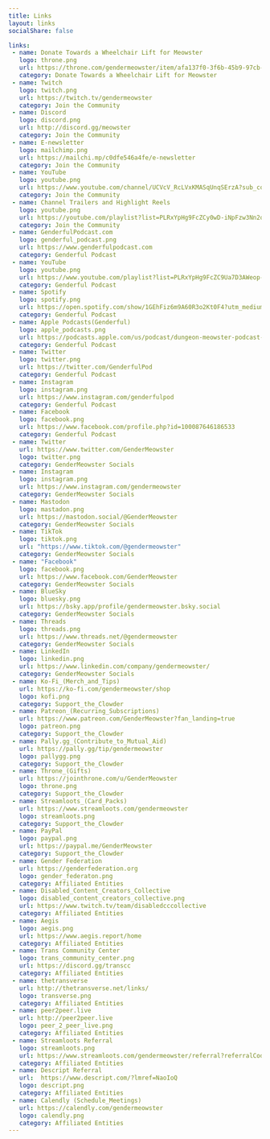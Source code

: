 ```yaml
---
title: Links
layout: links
socialShare: false

links:
 - name: Donate Towards a Wheelchair Lift for Meowster
   logo: throne.png
   url: https://throne.com/gendermeowster/item/afa137f0-3f6b-45b9-97cb-0c6933155703
   category: Donate Towards a Wheelchair Lift for Meowster
 - name: Twitch
   logo: twitch.png
   url: https://twitch.tv/gendermeowster
   category: Join the Community 
 - name: Discord
   logo: discord.png
   url: http://discord.gg/meowster
   category: Join the Community 
 - name: E-newsletter
   logo: mailchimp.png
   url: https://mailchi.mp/c0dfe546a4fe/e-newsletter
   category: Join the Community
 - name: YouTube
   logo: youtube.png
   url: https://www.youtube.com/channel/UCVcV_RcLVxKMASqUnqSErzA?sub_confirmation=1
   category: Join the Community
 - name: Channel Trailers and Highlight Reels
   logo: youtube.png
   url: https://youtube.com/playlist?list=PLRxYpHg9FcZCy0wD-iNpFzw3Nn2qMmc8q
   category: Join the Community
 - name: GenderfulPodcast.com
   logo: genderful_podcast.png
   url: https://www.genderfulpodcast.com
   category: Genderful Podcast
 - name: YouTube
   logo: youtube.png
   url: https://www.youtube.com/playlist?list=PLRxYpHg9FcZC9Ua7D3AWeop-IkuDxAs9c
   category: Genderful Podcast
 - name: Spotify
   logo: spotify.png
   url: https://open.spotify.com/show/1GEhFiz6m9A60R3o2Kt0F4?utm_medium=share&utm_source=linktree
   category: Genderful Podcast
 - name: Apple Podcasts(Genderful)
   logo: apple_podcasts.png
   url: https://podcasts.apple.com/us/podcast/dungeon-meowster-podcast-network/id1533080603
   category: Genderful Podcast
 - name: Twitter
   logo: twitter.png
   url: https://twitter.com/GenderfulPod
   category: Genderful Podcast
 - name: Instagram
   logo: instagram.png
   url: https://www.instagram.com/genderfulpod
   category: Genderful Podcast
 - name: Facebook
   logo: facebook.png
   url: https://www.facebook.com/profile.php?id=100087646186533
   category: Genderful Podcast
 - name: Twitter
   url: https://www.twitter.com/GenderMeowster
   logo: twitter.png
   category: GenderMeowster Socials
 - name: Instagram
   logo: instagram.png
   url: https://www.instagram.com/gendermeowster
   category: GenderMeowster Socials
 - name: Mastodon
   logo: mastadon.png
   url: https://mastodon.social/@GenderMeowster
   category: GenderMeowster Socials
 - name: TikTok
   logo: tiktok.png
   url: "https://www.tiktok.com/@gendermeowster"
   category: GenderMeowster Socials
 - name: "Facebook"
   logo: facebook.png
   url: https://www.facebook.com/GenderMeowster
   category: GenderMeowster Socials
 - name: BlueSky
   logo: bluesky.png
   url: https://bsky.app/profile/gendermeowster.bsky.social
   category: GenderMeowster Socials
 - name: Threads
   logo: threads.png
   url: https://www.threads.net/@gendermeowster
   category: GenderMeowster Socials
 - name: LinkedIn
   logo: linkedin.png
   url: https://www.linkedin.com/company/gendermeowster/
   category: GenderMeowster Socials
 - name: Ko-Fi_(Merch_and_Tips)
   url: https://ko-fi.com/gendermeowster/shop
   logo: kofi.png
   category: Support_the_Clowder
 - name: Patreon_(Recurring_Subscriptions)
   url: https://www.patreon.com/GenderMeowster?fan_landing=true
   logo: patreon.png
   category: Support_the_Clowder
 - name: Pally.gg_(Contribute_to_Mutual_Aid)
   url: https://pally.gg/tip/gendermeowster
   logo: pallygg.png
   category: Support_the_Clowder
 - name: Throne_(Gifts)
   url: https://jointhrone.com/u/GenderMeowster
   logo: throne.png
   category: Support_the_Clowder
 - name: Streamloots_(Card_Packs)
   url: https://www.streamloots.com/gendermeowster
   logo: streamloots.png
   category: Support_the_Clowder
 - name: PayPal
   logo: paypal.png
   url: https://paypal.me/GenderMeowster
   category: Support_the_Clowder
 - name: Gender Federation
   url: https://genderfederation.org
   logo: gender_federaton.png
   category: Affiliated Entities
 - name: Disabled_Content_Creators_Collective
   logo: disabled_content_creators_collective.png
   url: https://www.twitch.tv/team/disabledcccollective
   category: Affiliated Entities
 - name: Aegis
   logo: aegis.png
   url: https://www.aegis.report/home
   category: Affiliated Entities
 - name: Trans Community Center
   logo: trans_community_center.png
   url: https://discord.gg/transcc
   category: Affiliated Entities
 - name: thetransverse
   url: http://thetransverse.net/links/
   logo: transverse.png
   category: Affiliated Entities
 - name: peer2peer.live
   url: http://peer2peer.live
   logo: peer_2_peer_live.png
   category: Affiliated Entities
 - name: Streamloots Referral
   logo: streamloots.png
   url: https://www.streamloots.com/gendermeowster/referral?referralCode=gendermeowster
   category: Affiliated Entities
 - name: Descript Referral
   url:  https://www.descript.com/?lmref=NaoIoQ
   logo: descript.png
   category: Affiliated Entities
 - name: Calendly (Schedule_Meetings)
   url: https://calendly.com/gendermeowster
   logo: calendly.png
   category: Affiliated Entities
---
```






